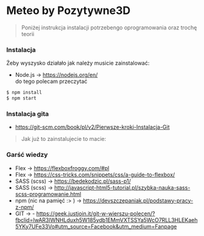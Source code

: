 # Meteo by Pozytywne3D

> Poniżej instrukcja instalacji potrzebengo oprogramowania oraz trochę teorii

### Instalacja

Żeby wyszysko działało jak należy musicie zainstalować: 
- Node.js -> https://nodejs.org/en/   
do tego polecam przeczytać 

```sh
$ npm install
$ npm start
```

### Instalacja gita

- https://git-scm.com/book/pl/v2/Pierwsze-kroki-Instalacja-Git

> Jak już to zainstalujecie to macie:


### Garść wiedzy

- Flex -> https://flexboxfroggy.com/#pl
- Flex -> https://css-tricks.com/snippets/css/a-guide-to-flexbox/
- SASS (scss) -> https://bedekodzic.pl/sass-p1/
- SASS (scss) -> http://javascript-html5-tutorial.pl/szybka-nauka-sass-scss-programowanie.html
- npm (nic na pamięć :> ) -> https://devszczepaniak.pl/podstawy-pracy-z-npm/
- GIT -> - https://geek.justjoin.it/git-w-wierszu-polecen/?fbclid=IwAR3IWNHLduxh5W185ydb1EMmVXTSSYa5WcO7RLL3HLEKaeh5YKy7UFe33Vo#utm_source=Facebook&utm_medium=Fanpage

